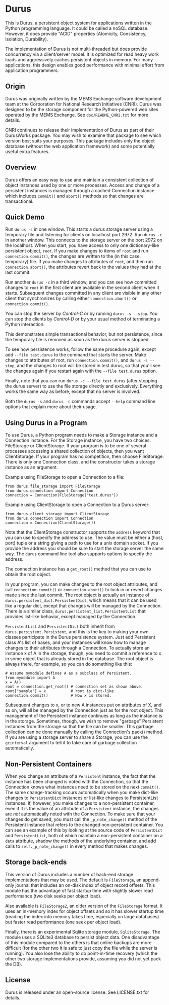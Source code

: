 Durus
=====

This is Durus, a persistent object system for applications written in
the Python programming language.  It could be called a noSQL database.
However, it does provide "ACID" properties (Atomicity, Consistency,
Isolation, Durability).

The implementation of Durus is not multi-threaded but does provide
concurrency via a client/server model.  It is optimized for read heavy
work loads and aggressively caches persistent objects in memory.
For many applications, this design enables good performance with minimal
effort from application programmers.

Origin
------

Durus was originally written by the MEMS Exchange software development
team at the Corporation for National Research Initiatives (CNRI).  Durus
was designed to be the storage component for the Python-powered web sites
operated by the MEMS Exchange.  See `doc/README_CNRI.txt` for more
details.

CNRI continues to release their implementation of Durus as part of their
DurusWorks package.  You may wish to examine that package to see which
version best suits your purposes.  This package includes only the object
database (without the web application framework) and some potentially useful
extra features.

Overview
--------

Durus offers an easy way to use and maintain a consistent collection
of object instances used by one or more processes.  Access and change
of a persistent instances is managed through a cached Connection
instance which includes `commit()` and `abort()` methods so that changes
are transactional. 

Quick Demo
----------

Run `durus -s` in one window.  This starts a durus storage server using
a temporary file and listening for clients on localhost port 2972.  Run
`durus -c` in another window.  This connects to the storage server on
the port 2972 on the localhost.  When you start, you have access to only
one dictionary-like persistent object, `root`. If you make changes to
items of `root` and run `connection.commit()`, the changes are written
to the (in this case, temporary) file.  If you make changes to
attributes of `root`, and then run `connection.abort()`, the attributes
revert back to the values they had at the last commit.

Run another `durus -c` in a third window, and you can see how
committed changes to `root` in the first client are available in the
second client when it starts.  Subsequent changes committed in any
client are visible in any other client that synchronizes by calling
either `connection.abort()` or `connection.commit()`.

You can stop the server by *Control-C* or by running `durus -s --stop`.
You can stop the clients by *Control-D* or by your usual method of
terminating a Python interaction.

This demonstrates simple transactional behavior, but not persistence,
since the temporary file is removed as soon as the durus server is
stopped.

To see how persistence works, follow the same procedure again, except
add `--file test.durus` to the command that starts the server.  Make
changes to attributes of root, run `connection.commit()`, and
`durus -s --stop`, and the changes to root will be stored in test.durus,
so that you'll see the changes again if you restart again with the
`--file test.durus` option.

Finally, note that you can run `durus -c --file test.durus` (after
stopping the durus server) to use the file storage directly and
exclusively.  Everything works the same way as before, except that no
server is involved.

Both the `durus -s` and `durus -c` commands accept `--help` command
line options that explain more about their usage.


Using Durus in a Program
------------------------

To use Durus, a Python program needs to make a Storage instance and a
Connection instance.  For the Storage instance, you have two choices:
FileStorage or ClientStorage.  If your program is to be one of several
processes accessing a shared collection of objects, then you want
ClientStorage.  If your program has no competition, then choose
FileStorage.  There is only one Connection class, and the constructor
takes a storage instance as an argument.

Example using FileStorage to open a Connection to a file:

```
from durus.file_storage import FileStorage
from durus.connection import Connection
connection = Connection(FileStorage("test.durus"))
```

Example using ClientStorage to open a Connection to a Durus server:

```
from durus.client_storage import ClientStorage
from durus.connection import Connection
connection = Connection(ClientStorage())
```

Note that the ClientStorage constructor supports the `address` keyword
that you can use to specify the address to use.  The value must be either
a (host, port) tuple or a string giving a path to use for a unix domain
socket. If you provide the address you should be sure to start the
storage server the same way.  The `durus` command line tool also supports 
options to specify the address.

The connection instance has a `get_root()` method that you can use to
obtain the root object.

In your program, you can make changes to the root object attributes,
and call `connection.commit()` or `connection.abort()` to lock in or
revert changes made since the last commit.  The root object is
actually an instance of `durus.persistent_dict.PersistentDict`, which
means that it can be used like a regular dict, except that changes
will be managed by the Connection.  There is a similar class,
`durus.persistent_list.PersistentList` that provides list-like behavior,
except managed by the Connection.

`PersistentList` and `PersistentDict` both inherit from
`durus.persistent.Persistent`, and this is the key to making your own
classes participate in the Durus persistence system.  Just add
Persistent class A's list of bases, and your instances will know how
to manage changes to their attributes through a Connection.  To
actually store an instance x of A in the storage, though, you need to
commit a reference to x in some object that is already stored in the
database.  The root object is always there, for example, so you can do
something like this:

```
# Assume mymodule defines A as a subclass of Persistent.
from mymodule import A 
x = A()
root = connection.get_root() # connection set as shown above.
root["sample"] = x           # root is dict-like
connection.commit()          # Now x is stored.
```

Subsequent changes to x, or to new A instances put on attributes of X,
and so on, will all be managed by the Connection just as for the root
object.  This management of the Persistent instance continues as long
as the instance is in the storage.  Sometimes, though, we wish to
remove "garbage" Persistent instances from the storage so that the file 
can be smaller.  This garbage collection can be done manually by calling
the Connection's pack() method.  If you are using a storage server to
share a Storage, you can use the `gcinterval` argument to tell it to
take care of garbage collection automatically.

Non-Persistent Containers
-------------------------

When you change an attribute of a `Persistent` instance, the fact that
the instance has been changed is noted with the Connection, so that
the Connection knows what instances need to be stored on the next
`commit()`.  The same change-tracking occurs automatically when you make
dict-like changes to `PersistentDict` instances or list-like changes to
PersistentList instances.  If, however, you make changes to a
non-persistent container, even if it is the value of an attribute of a
`Persistent` instance, the changes are *not* automatically noted with
the Connection.  To make sure that your changes do get saved, you must
call the `_p_note_change()` method of the Persistent instance that
refers to the changed non-persistent container.  You can see an
example of this by looking at the source code of `PersistentDict` and
`PersistentList`, both of which maintain a non-persistent container on a
`data` attribute, shadow the methods of the underlying container, and
add calls to `self._p_note_change()` in every method that makes changes.

Storage back-ends
----------------

This version of Durus includes a number of back-end storage
implementations that may be used.  The default is `FileStorage`, an
append-only journal that includes an on-disk index of object record
offsets.  This module has the advantage of fast startup time with
slightly slower read performance (two disk seeks per object load).

Also available is `FileStorage2`, an older version of the `FileStorage`
format.  It uses an in-memory index for object offsets and so it has
slower startup time (reading the index into memory takes time,
especially on large databases) but faster read performance (one seek per
object load).

Finally, there is an experimental Sqlite storage module,
`SqliteStorage`.  The module uses a SQLite3 database to persist object
data.  One disadvantage of this module compared to the others is that
online backups are more difficult (for the other two it is safe to just
copy the file while the server is running).  You also lose the ability
to do point-in-time recovery (which the other two storage
implementations provide, assuming you did not yet pack the DB).

License
-------

Durus is released under an open-source license.  See LICENSE.txt for
details.
